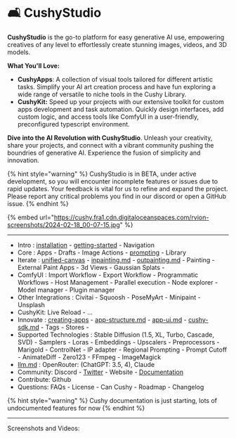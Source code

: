 # 🛋 CushyStudio

**CushyStudio** is the go-to platform for easy generative AI use, empowering creatives of any level to effortlessly create stunning images, videos, and 3D models.

**What You'll Love:**

* **CushyApps**: A collection of visual tools tailored for different artistic tasks. Simplify your AI art creation process and have fun exploring a wide range of versatile to niche tools in the Cushy Library.
* **CushyKit:** Speed up your projects with our extensive toolkit for custom apps development and task automation. Quickly design interfaces, add custom logic, and access tools like ComfyUI in a user-friendly, preconfigured typescript environment.

**Dive into the AI Revolution with CushyStudio**. Unleash your creativity, share your projects, and connect with a vibrant community pushing the boundries of generative AI. Experience the fusion of simplicity and innovation.

{% hint style="warning" %}
CushyStudio is in BETA, under active development, so you will encounter incomplete features or issues due to rapid updates. Your feedback is vital for us to refine and expand the project. Please report any critical problems you find in our discord or open a GitHub issue.
{% endhint %}

{% embed url="https://cushy.fra1.cdn.digitaloceanspaces.com/rvion-screenshots/2024-02-18_00-07-15.jpg" %}

***

* Intro : [installation](getting-started/installation/ "mention") - [getting-started](getting-started/getting-started/ "mention") - Navigation
* Core : Apps - Drafts  - Image Actions - [prompting](getting-started/prompting/ "mention") - Library
* Iterate : [unified-canvas](getting-started/unified-canvas/ "mention") - [inpainting.md](getting-started/unified-canvas/inpainting.md "mention") - [outpainting.md](getting-started/unified-canvas/outpainting.md "mention") - Painting - External Paint Apps - 3d Views - Gaussian Splats -&#x20;
* ComfyUI : Import Workflow - Export Workflow - Programmatic Workflows - Host Management - Parallel execution - Node explorer - Model manager - Plugin manager
* Other Integrations : Civitai - Squoosh - PoseMyArt - Minipaint - Unsplash
* CushyKit: Live Reload - ...
* Innovate : [creating-apps](going-further/creating-apps/ "mention") - [app-structure.md](going-further/creating-apps/app-structure.md "mention") - [app-ui.md](going-further/creating-apps/app-ui.md "mention") - [cushy-sdk.md](going-further/cushy-sdk.md "mention") - Tags - Stores -&#x20;
* Supported Technologies :  Stable Diffusion (1.5, XL, Turbo, Cascade, SVD) - Samplers - Loras - Embeddings - Upscalers - Preprocessors - Marigold - ControlNet - IP adapter - Regional Prompting - Prompt Cutoff - AnimateDiff - Zero123 - FFmpeg - ImageMagick
* [llm.md](getting-started/features/llm.md "mention") : OpenRouter: (ChatGPT: 3.5, 4), Claude
* Community: Discord - [Twitter](https://twitter.com/\_rvion) - Website - [Documentation](https://docs.cushystudio.com)
* Contribute: Github
* Questions: FAQs - License - Can Cushy - Roadmap - Changelog

{% hint style="warning" %}
Cushy documentation is just starting, lots of undocumented features for now
{% endhint %}

***

Screenshots and Videos:



